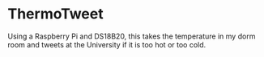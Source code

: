 # ThermoTweet
Using a Raspberry Pi and DS18B20, this takes the temperature in my dorm room and tweets at the University if it is too hot or too cold.
